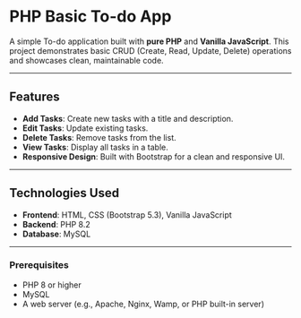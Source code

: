 # PHP Basic To-do App

A simple To-do application built with **pure PHP** and **Vanilla JavaScript**. This project demonstrates basic CRUD (Create, Read, Update, Delete) operations and showcases clean, maintainable code.

---

## Features

- **Add Tasks**: Create new tasks with a title and description.
- **Edit Tasks**: Update existing tasks.
- **Delete Tasks**: Remove tasks from the list.
- **View Tasks**: Display all tasks in a table.
- **Responsive Design**: Built with Bootstrap for a clean and responsive UI.

---

## Technologies Used

- **Frontend**: HTML, CSS (Bootstrap 5.3), Vanilla JavaScript
- **Backend**: PHP 8.2
- **Database**: MySQL

---

### Prerequisites

- PHP 8 or higher
- MySQL
- A web server (e.g., Apache, Nginx, Wamp, or PHP built-in server)
